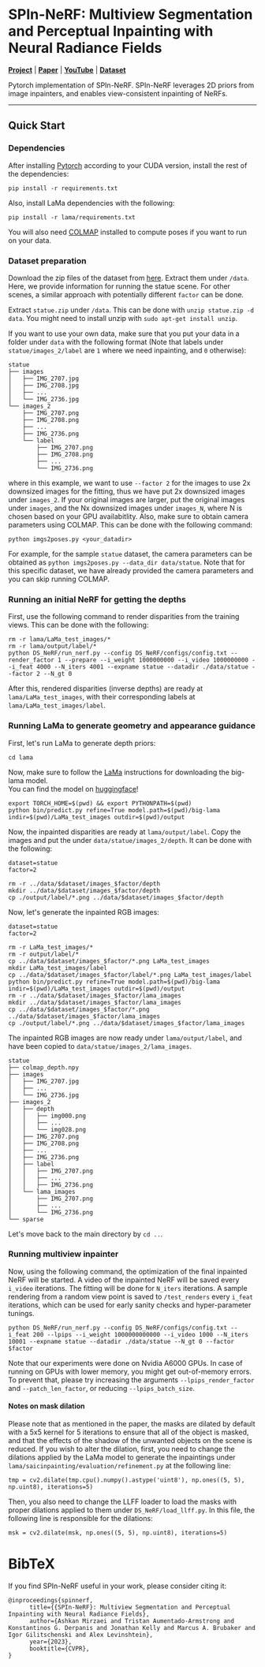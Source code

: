 # SPIn-NeRF: Multiview Segmentation and Perceptual Inpainting with Neural Radiance Fields

[**Project**](https://spinnerf3d.github.io/) | [**Paper**](https://arxiv.org/abs/2211.12254) | [**YouTube**](https://youtu.be/WEgJf1WC5SQ) | [**Dataset**](https://drive.google.com/drive/folders/1N7D4-6IutYD40v9lfXGSVbWrd47UdJEC)

Pytorch implementation of SPIn-NeRF. SPIn-NeRF leverages 2D priors from image inpainters, and enables view-consistent inpainting of NeRFs.

---

## Quick Start

### Dependencies

After installing [Pytorch](https://pytorch.org/get-started/locally/) according to your CUDA version, install the rest of the dependencies:
```
pip install -r requirements.txt
```
Also, install LaMa dependencies with the following:
```
pip install -r lama/requirements.txt
```

You will also need [COLMAP](https://github.com/colmap/colmap) installed to compute poses if you want to run on your data.


### Dataset preparation

Download the zip files of the dataset from [here](https://drive.google.com/drive/folders/1N7D4-6IutYD40v9lfXGSVbWrd47UdJEC?usp=share_link). Extract them under `/data`. 
Here, we provide information for running the statue scene. For other scenes, a similar approach with potentially different `factor` can be done. 

Extract `statue.zip` under `/data`. This can be done with `unzip statue.zip -d data`. You might need to install unzip with `sudo apt-get install unzip`. 

If you want to use your own data, make sure that you put your data in a folder under `data` with the following format (Note that labels under `statue/images_2/label` are `1` where we need inpainting, and `0` otherwise):
```
statue
├── images
│   ├── IMG_2707.jpg
│   ├── IMG_2708.jpg
│   ├── ...
│   └── IMG_2736.jpg
└── images_2
    ├── IMG_2707.png
    ├── IMG_2708.png
    ├── ...
    ├── IMG_2736.png
    └── label
        ├── IMG_2707.png
        ├── IMG_2708.png
        ├── ...
        └── IMG_2736.png

```
where in this example, we want to use `--factor 2` for the images to use 2x downsized images for the fitting, thus we have put 2x downsized images under `images_2`. If your original images are larger, put the original images under `images`, and the Nx downsized images under `images_N`, where N is chosen based on your GPU availabitlity. Also, make sure to obtain camera parameters using COLMAP. This can be done with the following command:
```
python imgs2poses.py <your_datadir>
```
For example, for the sample `statue` dataset, the camera parameters can be obtained as `python imgs2poses.py --data_dir data/statue`. Note that for this specific dataset, we have already provided the camera parameters and you can skip running COLMAP. 

### Running an initial NeRF for getting the depths

First, use the following command to render disparities from the training views. This can be done with the following: 

```
rm -r lama/LaMa_test_images/*
rm -r lama/output/label/*
python DS_NeRF/run_nerf.py --config DS_NeRF/configs/config.txt --render_factor 1 --prepare --i_weight 1000000000 --i_video 1000000000 --i_feat 4000 --N_iters 4001 --expname statue --datadir ./data/statue --factor 2 --N_gt 0
```
After this, rendered disparities (inverse depths) are ready at `lama/LaMa_test_images`, with their corresponding labels at `lama/LaMa_test_images/label`. 

### Running LaMa to generate geometry and appearance guidance

First, let's run LaMa to generate depth priors:
```
cd lama
```
Now, make sure to follow the [LaMa](https://github.com/saic-mdal/lama) instructions for downloading the big-lama model.  
You can find the model on [huggingface](https://huggingface.co/smartywu/big-lama)!
```
export TORCH_HOME=$(pwd) && export PYTHONPATH=$(pwd)
python bin/predict.py refine=True model.path=$(pwd)/big-lama indir=$(pwd)/LaMa_test_images outdir=$(pwd)/output
```
Now, the inpainted disparities are ready at `lama/output/label`. Copy the images and put the under `data/statue/images_2/depth`. It can be done with the following:
```
dataset=statue
factor=2

rm -r ../data/$dataset/images_$factor/depth
mkdir ../data/$dataset/images_$factor/depth
cp ./output/label/*.png ../data/$dataset/images_$factor/depth
```

Now, let's generate the inpainted RGB images:

```
dataset=statue
factor=2

rm -r LaMa_test_images/*
rm -r output/label/*
cp ../data/$dataset/images_$factor/*.png LaMa_test_images
mkdir LaMa_test_images/label
cp ../data/$dataset/images_$factor/label/*.png LaMa_test_images/label
python bin/predict.py refine=True model.path=$(pwd)/big-lama indir=$(pwd)/LaMa_test_images outdir=$(pwd)/output
rm -r ../data/$dataset/images_$factor/lama_images
mkdir ../data/$dataset/images_$factor/lama_images
cp ../data/$dataset/images_$factor/*.png ../data/$dataset/images_$factor/lama_images
cp ./output/label/*.png ../data/$dataset/images_$factor/lama_images
```
The inpainted RGB images are now ready under `lama/output/label`, and have been copied to `data/statue/images_2/lama_images`. 
```
statue
├── colmap_depth.npy
├── images
│   ├── IMG_2707.jpg
│   ├── ...
│   └── IMG_2736.jpg
├── images_2
│   ├── depth
│   │   ├── img000.png
│   │   ├── ...
│   │   └── img028.png
│   ├── IMG_2707.png
│   ├── IMG_2708.png
│   ├── ...
│   ├── IMG_2736.png
│   ├── label
│   │   ├── IMG_2707.png
│   │   ├── ... 
│   │   ├── IMG_2736.png
│   └── lama_images
│       ├── IMG_2707.png
│       ├── ...
│       └── IMG_2736.png
└── sparse
```

Let's move back to the main directory by `cd ..`. 

### Running multiview inpainter
Now, using the following command, the optimization of the final inpainted NeRF will be started. A video of the inpainted NeRF will be saved every `i_video` iterations. The fitting will be done for `N_iters` iterations. A sample rendering from a random view point is saved to `/test_renders` every `i_feat` iterations, which can be used for early sanity checks and hyper-parameter tunings. 
```
python DS_NeRF/run_nerf.py --config DS_NeRF/configs/config.txt --i_feat 200 --lpips --i_weight 1000000000000 --i_video 1000 --N_iters 10001 --expname statue --datadir ./data/statue --N_gt 0 --factor $factor
```

Note that our experiments were done on Nvidia A6000 GPUs. In case of running on GPUs with lower memory, you might get out-of-memory errors. To prevent that, please try increasing the arguments `--lpips_render_factor` and `--patch_len_factor`, or reducing `--lpips_batch_size`. 

#### Notes on mask dilation
Please note that as mentioned in the paper, the masks are dilated by default with a 5x5 kernel for 5 iterations to ensure that all of the object is masked, and that the effects of the shadow of the unwanted objects on the scene is reduced. If you wish to alter the dilation, first, you need to change the dilations applied by the LaMa model to generate the inpaintings under `lama/saicinpainting/evaluation/refinement.py` at the following line:
```
tmp = cv2.dilate(tmp.cpu().numpy().astype('uint8'), np.ones((5, 5), np.uint8), iterations=5)
```
Then, you also need to change the LLFF loader to load the masks with proper dilations applied to them under `DS_NeRF/load_llff.py`. In this file, the following line is responsible for the dilations:
```
msk = cv2.dilate(msk, np.ones((5, 5), np.uint8), iterations=5)
```


# BibTeX
If you find SPIn-NeRF useful in your work, please consider citing it:
```
@inproceedings{spinnerf,
      title={{SPIn-NeRF}: Multiview Segmentation and Perceptual Inpainting with Neural Radiance Fields}, 
      author={Ashkan Mirzaei and Tristan Aumentado-Armstrong and Konstantinos G. Derpanis and Jonathan Kelly and Marcus A. Brubaker and Igor Gilitschenski and Alex Levinshtein},
      year={2023},
      booktitle={CVPR},
}
```
